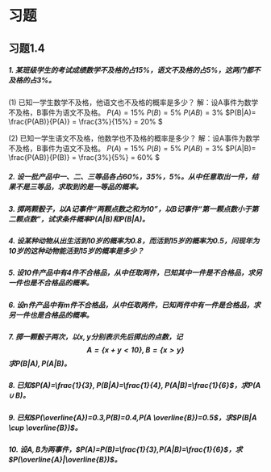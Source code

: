 # 习题

## 习题1.4

##### 1. 某班级学生的考试成绩数学不及格的占15%，语文不及格的占5%，这两门都不及格的占3%。

(1) 已知一学生数学不及格，他语文也不及格的概率是多少？
解：设A事件为数学不及格，B事件为语文不及格。
$P(A)=15\%$
$P(B)=5\%$
$P(AB)=3\%$
$P(B|A)= \frac{P(AB)}{P(A)} = \frac{3\%}{15\%} = 20\% $

(2) 已知一学生语文不及格，他数学也不及格的概率是多少？
解：设A事件为数学不及格，B事件为语文不及格。
$P(A)=15\%$
$P(B)=5\%$
$P(AB)=3\%$
$P(A|B)= \frac{P(AB)}{P(B)} = \frac{3\%}{5\%} = 60\% $

##### 2. 设一批产品中一、二、三等品各占60%，35%，5%。从中任意取出一件，结果不是三等品，求取到的是一等品的概率。

##### 3. 掷两颗骰子，以A记事件“两颗点数之和为10”，以B记事件“第一颗点数小于第二颗点数”，试求条件概率$P(A|B)$和$P(B|A)$。

##### 4. 设某种动物从出生活到10岁的概率为0.8，而活到15岁的概率为0.5，问现年为10岁的这种动物能活到15岁的概率是多少？

##### 5. 设10件产品中有4件不合格品，从中任取两件，已知其中一件是不合格品，求另一件也是不合格品的概率。

##### 6. 设$n$件产品中有$m$件不合格品，从中任取两件，已知两件中有一件是合格品，求另一件也是合格品的概率。

##### 7. 掷一颗骰子两次，以$x, y$分别表示先后掷出的点数，记$$ A=\{x+y<10\}, B=\{x>y\} $$求$P(B|A),P(A|B)$。

##### 8. 已知$P(A)=\frac{1}{3}, P(B|A)=\frac{1}{4}, P(A|B)=\frac{1}{6}$，求$P(A \cup B)$。

##### 9. 已知$P(\overline{A})=0.3,P(B)=0.4,P(A \overline{B})=0.5$，求$P(B|A \cup \overline{B})$。

##### 10. 设$A,B$为两事件，$P(A)=P(B)=\frac{1}{3},P(A|B)=\frac{1}{6}$，求$P(\overline{A}|\overline{B})$。